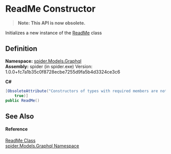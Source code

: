 # ReadMe Constructor
<blockquote><strong>Note: This API is now obsolete.</strong></blockquote>




Initializes a new instance of the <a href="fcdbccb2-80e1-2ed5-db18-97d4812e9893">ReadMe</a> class



## Definition
**Namespace:** <a href="a7324a28-4f46-beaa-9269-26a8fa385391">spider.Models.Graphql</a>  
**Assembly:** spider (in spider.exe) Version: 1.0.0+fc7a1b35c0f8728ecbe7255d9fa5b4d3324ce3c6

**C#**
``` C#
[ObsoleteAttribute("Constructors of types with required members are not supported in this version of your compiler.", 
	true)]
public ReadMe()
```



## See Also


#### Reference
<a href="fcdbccb2-80e1-2ed5-db18-97d4812e9893">ReadMe Class</a>  
<a href="a7324a28-4f46-beaa-9269-26a8fa385391">spider.Models.Graphql Namespace</a>  
